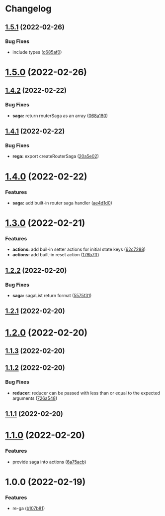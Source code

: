 # Changelog

## [1.5.1](https://github.com/dhruwlalan/rega/compare/v1.5.0...v1.5.1) (2022-02-26)


### Bug Fixes

* include types ([c685af0](https://github.com/dhruwlalan/rega/commit/c685af0567992b52aae9b1f8fdbd0d6a6885dfbb))

# [1.5.0](https://github.com/dhruwlalan/rega/compare/v1.4.2...v1.5.0) (2022-02-26)

## [1.4.2](https://github.com/dhruwlalan/rega/compare/v1.4.1...v1.4.2) (2022-02-22)


### Bug Fixes

* **saga:** return routerSaga as an array ([068a180](https://github.com/dhruwlalan/rega/commit/068a1802dcff21d0a152ccb7507805a441fefee8))

## [1.4.1](https://github.com/dhruwlalan/rega/compare/v1.4.0...v1.4.1) (2022-02-22)


### Bug Fixes

* **rega:** export createRouterSaga ([20a5e02](https://github.com/dhruwlalan/rega/commit/20a5e02b958ab2f904b785734cf6f9e607761180))

# [1.4.0](https://github.com/dhruwlalan/rega/compare/v1.3.0...v1.4.0) (2022-02-22)


### Features

* **saga:** add built-in router saga handler ([ae4d1d0](https://github.com/dhruwlalan/rega/commit/ae4d1d0297b5c407ecd27cc4ec4b68f7acae6ec6))

# [1.3.0](https://github.com/dhruwlalan/rega/compare/v1.2.2...v1.3.0) (2022-02-21)


### Features

* **actions:** add buil-in setter actions for initial state keys ([62c7288](https://github.com/dhruwlalan/rega/commit/62c72883d31ca8cdc5f614c26d560834b0bbd513))
* **actions:** add built-in reset action ([178b7ff](https://github.com/dhruwlalan/rega/commit/178b7ff380b0078af5dfeecd36ced70a8c026fe5))

## [1.2.2](https://github.com/dhruwlalan/rega/compare/v1.2.1...v1.2.2) (2022-02-20)


### Bug Fixes

* **saga:** sagaList return format ([5575f31](https://github.com/dhruwlalan/rega/commit/5575f313e47162e91a4ed7b0105645b93bc78ac9))

## [1.2.1](https://github.com/dhruwlalan/rega/compare/v1.2.0...v1.2.1) (2022-02-20)

# [1.2.0](https://github.com/dhruwlalan/rega/compare/v1.1.3...v1.2.0) (2022-02-20)

## [1.1.3](https://github.com/dhruwlalan/rega/compare/v1.1.2...v1.1.3) (2022-02-20)

## [1.1.2](https://github.com/dhruwlalan/rega/compare/v1.1.1...v1.1.2) (2022-02-20)


### Bug Fixes

* **reducer:** reducer can be passed with less than or equal to the expected arguments ([726a548](https://github.com/dhruwlalan/rega/commit/726a548d9429297b5cea6db83d50c649f2fc4ff0))

## [1.1.1](https://github.com/dhruwlalan/rega/compare/v1.1.0...v1.1.1) (2022-02-20)

# [1.1.0](https://github.com/dhruwlalan/rega/compare/v1.0.0...v1.1.0) (2022-02-20)


### Features

* provide saga into actions ([6a75acb](https://github.com/dhruwlalan/rega/commit/6a75acbc67ca36a387de0a3edb1fabbfbed4be80))

# 1.0.0 (2022-02-19)


### Features

* re-ga ([b107b81](https://github.com/dhruwlalan/rega/commit/b107b811604a884439ead688d0c12e8e2cddeced))
